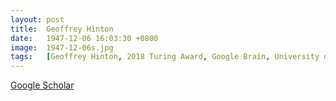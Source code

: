 ```yaml
---
layout: post
title:  Geoffrey Hinton
date:   1947-12-06 16:03:30 +0800
image:  1947-12-06s.jpg
tags:   [Geoffrey Hinton, 2018 Turing Award, Google Brain, University of Toronto, Droput, Deep Learning, AI]
---
```


[Google Scholar](https://scholar.google.com/citations?user=JicYPdAAAAAJ)